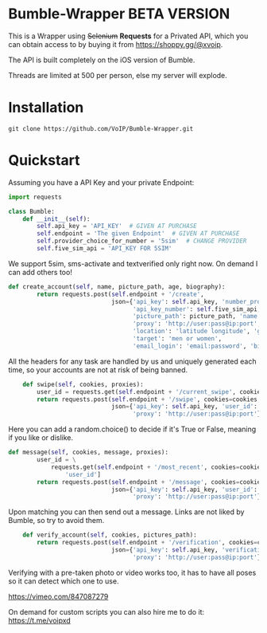# Bumble-Wrapper BETA VERSION

This is a Wrapper using ~~Selenium~~ **Requests** for a Privated API, which you can obtain access to by buying it from https://shoppy.gg/@xvoip.

The API is built completely on the iOS version of Bumble.

Threads are limited at 500 per person, else my server will explode.

# Installation

```git clone https://github.com/VoIP/Bumble-Wrapper.git```

# Quickstart

Assuming you have a API Key and your private Endpoint:

```py
import requests

class Bumble:
    def __init__(self):
        self.api_key = 'API_KEY'  # GIVEN AT PURCHASE
        self.endpoint = 'The given Endpoint'  # GIVEN AT PURCHASE
        self.provider_choice_for_number = '5sim'  # CHANGE PROVIDER
        self.five_sim_api = 'API_KEY FOR 5SIM'
```
We support 5sim, sms-activate and textverified only right now. On demand I can add others too!

```py
def create_account(self, name, picture_path, age, biography):
        return requests.post(self.endpoint + '/create',
                             json={'api_key': self.api_key, 'number_provider': self.provider_choice_for_number,
                                   'api_key_number': self.five_sim_api,
                                   'picture_path': picture_path, 'name': name, 'age': age,
                                   'proxy': 'http://user:pass@ip:port',
                                   'location': 'latitude longitude', 'gender': 'female or male',
                                   'target': 'men or women',
                                   'email_login': 'email:password', 'biography': biography}).json()['cookies']
```
All the headers for any task are handled by us and uniquely generated each time, so your accounts are not at risk of being banned.

```py
    def swipe(self, cookies, proxies):
        user_id = requests.get(self.endpoint + '/current_swipe', cookies=cookies, proxies=proxies).json()['user_id']
        return requests.post(self.endpoint + '/swipe', cookies=cookies,
                             json={'api_key': self.api_key, 'user_id': user_id, 'like': 'True or False',
                                   'proxy': 'http://user:pass@ip:port'}).json()['status']

```
Here you can add a random.choice() to decide if it's True or False, meaning if you like or dislike.

```py
def message(self, cookies, message, proxies):
        user_id = \
            requests.get(self.endpoint + '/most_recent', cookies=cookies, headers={'api_key': self.api_key}, proxies=proxies).json()[
                'user_id']
        return requests.post(self.endpoint + '/message', cookies=cookies,
                             json={'api_key': self.api_key, 'user_id': user_id, 'message': message,
                                   'proxy': 'http://user:pass@ip:port'}).json()['status']
```
Upon matching you can then send out a message. Links are not liked by Bumble, so try to avoid them.

```py
    def verify_account(self, cookies, pictures_path):
        return requests.post(self.endpoint + '/verification', cookies=cookies,
                             json={'api_key': self.api_key, 'verification_picture': pictures_path,
                                   'proxy': 'http://user:pass@ip:port'}).json()['status']
```
Verifying with a pre-taken photo or video works too, it has to have all poses so it can detect which one to use.

https://vimeo.com/847087279

On demand for custom scripts you can also hire me to do it: https://t.me/voipxd
